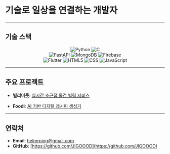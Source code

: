 # 기술로 일상을 연결하는 개발자

---

## 기술 스택
<p align="center">
  <img src="https://img.shields.io/badge/python-3776AB?style=for-the-badge&logo=python&logoColor=white" alt="Python">
  <img src="https://img.shields.io/badge/C-A8B9CC?style=for-the-badge&logo=C&logoColor=white" alt="C">
  <br>
  <img src="https://img.shields.io/badge/fastAPI-009688?style=for-the-badge&logo=FastAPI&logoColor=white" alt="FastAPI">
  <img src="https://img.shields.io/badge/mongoDB-47A248?style=for-the-badge&logo=MongoDB&logoColor=white" alt="MongoDB">
  <img src="https://img.shields.io/badge/firebase-FFCA28?style=for-the-badge&logo=firebase&logoColor=white" alt="Firebase">
  <br>
  <img src="https://img.shields.io/badge/flutter-02569B?style=for-the-badge&logo=flutter&logoColor=white" alt="Flutter">
  <img src="https://img.shields.io/badge/html5-E34F26?style=for-the-badge&logo=html5&logoColor=white" alt="HTML5">
  <img src="https://img.shields.io/badge/css-1572B6?style=for-the-badge&logo=css3&logoColor=white" alt="CSS">
  <img src="https://img.shields.io/badge/javascript-F7DF1E?style=for-the-badge&logo=javascript&logoColor=black" alt="JavaScript">
</p>

---

## 주요 프로젝트
- **빌리미웃**: [실시간 초근접 물건 빌림 서비스](https://github.com/billimiut)

- **Foodi**: [AI 기반 디지털 레시피 생성기](https://github.com/sunwoong00/lesik)

---

## 연락처
- **Email**: [helmrping@gmail.com](mailto:helmrping@gmail.com)  
- **GitHub**: [https://github.com/JIGOOOD](https://github.com/JIGOOOD)
